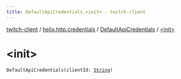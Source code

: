 ```yaml
---
title: DefaultApiCredentials.<init> - twitch-client
---
```


[twitch-client](../../index.html) / [helix.http.credentials](../index.html) / [DefaultApiCredentials](index.html) / [&lt;init&gt;](./-init-.html)

# &lt;init&gt;

`DefaultApiCredentials(clientId: `[`String`](https://kotlinlang.org/api/latest/jvm/stdlib/kotlin/-string/index.html)`)`